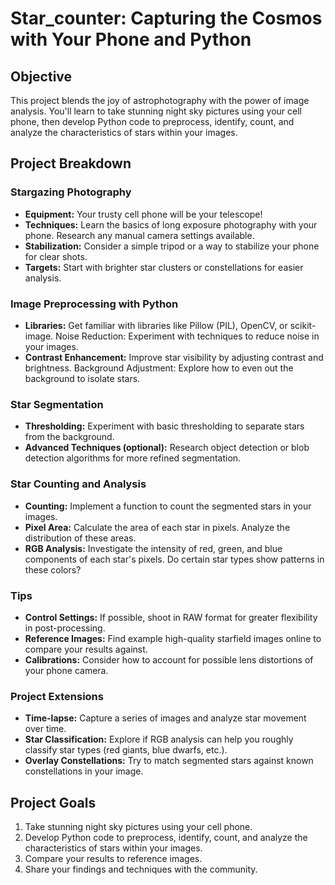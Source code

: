 # Star_counter: Capturing the Cosmos with Your Phone and Python

## Objective

This project blends the joy of astrophotography with the power of image analysis. You'll learn to take stunning night sky pictures using your cell phone, then develop Python code to preprocess, identify, count, and analyze the characteristics of stars within your images.

## Project Breakdown

### Stargazing Photography

- **Equipment:** Your trusty cell phone will be your telescope!
- **Techniques:** Learn the basics of long exposure photography with your phone. Research any manual camera settings available.
- **Stabilization:** Consider a simple tripod or a way to stabilize your phone for clear shots.
- **Targets:** Start with brighter star clusters or constellations for easier analysis.

### Image Preprocessing with Python

- **Libraries:** Get familiar with libraries like Pillow (PIL), OpenCV, or scikit-image.
Noise Reduction: Experiment with techniques to reduce noise in your images.
- **Contrast Enhancement:** Improve star visibility by adjusting contrast and brightness.
Background Adjustment: Explore how to even out the background to isolate stars.

### Star Segmentation

- **Thresholding:** Experiment with basic thresholding to separate stars from the background.
- **Advanced Techniques (optional):** Research object detection or blob detection algorithms for more refined segmentation.

### Star Counting and Analysis

- **Counting:** Implement a function to count the segmented stars in your images.
- **Pixel Area:** Calculate the area of each star in pixels. Analyze the distribution of these areas.
- **RGB Analysis:** Investigate the intensity of red, green, and blue components of each star's pixels. Do certain star types show patterns in these colors?

### Tips

- **Control Settings:** If possible, shoot in RAW format for greater flexibility in post-processing.
- **Reference Images:** Find example high-quality starfield images online to compare your results against.
- **Calibrations:** Consider how to account for possible lens distortions of your phone camera.

### Project Extensions
- **Time-lapse:** Capture a series of images and analyze star movement over time.
- **Star Classification:** Explore if RGB analysis can help you roughly classify star types (red giants, blue dwarfs, etc.).
- **Overlay Constellations:** Try to match segmented stars against known constellations in your image.

## Project Goals
1. Take stunning night sky pictures using your cell phone.
2. Develop Python code to preprocess, identify, count, and analyze the characteristics of stars within your images.
3. Compare your results to reference images.
4. Share your findings and techniques with the community.